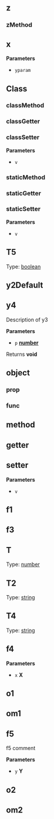 <!-- Generated by documentation.js. Update this documentation by updating the source code. -->

## z

### zMethod

## x

**Parameters**

-   `yparam`  

## Class

### classMethod

### classGetter

### classSetter

**Parameters**

-   `v`  

### staticMethod

### staticGetter

### staticSetter

**Parameters**

-   `v`  

## T5

Type: [boolean](https://developer.mozilla.org/en-US/docs/Web/JavaScript/Reference/Global_Objects/Boolean)

## y2Default

## y4

Description of y3

**Parameters**

-   `p` **[number](https://developer.mozilla.org/en-US/docs/Web/JavaScript/Reference/Global_Objects/Number)** 

Returns **void** 

## object

### prop

### func

## method

## getter

## setter

**Parameters**

-   `v`  

## f1

## f3

## T

Type: [number](https://developer.mozilla.org/en-US/docs/Web/JavaScript/Reference/Global_Objects/Number)

## T2

Type: [string](https://developer.mozilla.org/en-US/docs/Web/JavaScript/Reference/Global_Objects/String)

## T4

Type: [string](https://developer.mozilla.org/en-US/docs/Web/JavaScript/Reference/Global_Objects/String)

## f4

**Parameters**

-   `x` **X** 

## o1

## om1

## f5

f5 comment

**Parameters**

-   `y` **Y** 

## o2

## om2
